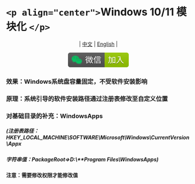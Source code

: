
# `<p align="center">`Windows 10/11 模块化 `</p>`

<p align="center"> | <a href="https://github.com/stermso/Windows-Modular/blob/main/README.md">中文</a> | <a href="https://github.com/stermso/Windows-Modular/tree/main/Docs%C2%A0%20%E6%96%87%E6%A1%A3%20/README-EN.md">English</a> | </p>

<p align="center"><a href="https://raw.githubusercontent.com/stermso/Windows-Modular/main/Static/WechatPerson.jpg"><img src="./Static/Wechat.svg"></a></p>

### 效果：Windows系统盘容量固定，不受软件安装影响

### 原理：系统引导的软件安装路径通过注册表修改至自定义位置

### 对基础目录的补充：WindowsApps

##### (注册表路径：HKEY_LOCAL_MACHINE\SOFTWARE\Microsoft\Windows\CurrentVersion\Appx

##### 字符串值：PackageRoot=>D:\\**Program Files\WindowsApps)

**注意：需要修改权限才能修改值**
